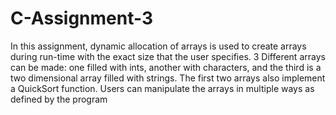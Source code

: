 # C-Assignment-3
In this assignment, dynamic allocation of arrays is used to create arrays during run-time with the exact size that the user specifies. 3 Different arrays can be made: one filled with ints, another with characters, and the third is a two dimensional array filled with strings. The first two arrays also implement a QuickSort function. Users can manipulate the arrays in multiple ways as defined by the program
